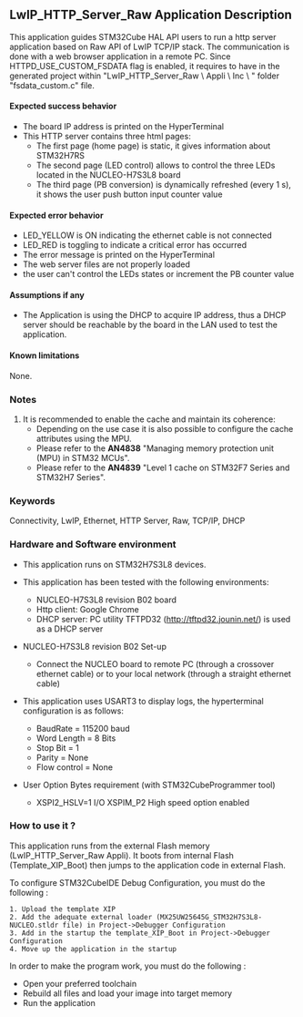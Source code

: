 
## <b>LwIP_HTTP_Server_Raw Application Description</b>

This application guides STM32Cube HAL API users to run a http server application based on Raw API of LwIP TCP/IP stack.
The communication is done with a web browser application in a remote PC.
Since HTTPD_USE_CUSTOM_FSDATA flag is enabled, it requires to have in the generated project within "LwIP_HTTP_Server_Raw \ Appli \ Inc \ " folder "fsdata_custom.c" file.

####  <b>Expected success behavior</b>

 + The board IP address is printed on the HyperTerminal
 + This HTTP server contains three html pages:
    - The first page (home page) is static, it gives information about STM32H7RS
    - The second page (LED control) allows to control the three LEDs located in
      the NUCLEO-H7S3L8 board
    - The third page (PB conversion) is dynamically refreshed (every 1 s),
      it shows the user push button input counter value

####  <b>Expected error behavior</b>

   - LED_YELLOW is ON indicating the ethernet cable is not connected
   - LED_RED is toggling to indicate a critical error has occurred
   - The error message is printed on the HyperTerminal
   - The web server files are not properly loaded
   - the user can't control the LEDs states or increment the PB counter value

#### <b>Assumptions if any</b>

- The Application is using the DHCP to acquire IP address, thus a DHCP server should be reachable by the board in the LAN used to test the application.

#### <b>Known limitations</b>

None.

### <b>Notes</b>

 1.  It is recommended to enable the cache and maintain its coherence:
      - Depending on the use case it is also possible to configure the cache attributes using the MPU.
      - Please refer to the **AN4838** "Managing memory protection unit (MPU) in STM32 MCUs".
      - Please refer to the **AN4839** "Level 1 cache on STM32F7 Series and STM32H7 Series".

### <b>Keywords</b>

Connectivity, LwIP, Ethernet, HTTP Server, Raw, TCP/IP, DHCP

### <b>Hardware and Software environment</b>

  - This application runs on STM32H7S3L8 devices.

  - This application has been tested with the following environments:
    - NUCLEO-H7S3L8 revision B02 board
    - Http client: Google Chrome
    - DHCP server:  PC utility TFTPD32 (http://tftpd32.jounin.net/) is used as a DHCP server

  - NUCLEO-H7S3L8 revision B02 Set-up
     - Connect the NUCLEO board to remote PC (through a crossover ethernet cable)
       or to your local network (through a straight ethernet cable)

  - This application uses USART3 to display logs, the hyperterminal configuration is as follows:
    - BaudRate = 115200 baud
    - Word Length = 8 Bits
    - Stop Bit = 1
    - Parity = None
    - Flow control = None

  - User Option Bytes requirement (with STM32CubeProgrammer tool)

    - XSPI2_HSLV=1     I/O XSPIM_P2 High speed option enabled

### <b>How to use it ?</b>

This application runs from the external Flash memory (LwIP_HTTP_Server_Raw Appli).
It boots from internal Flash (Template_XIP_Boot) then jumps to the application code in external Flash.

To configure STM32CubeIDE Debug Configuration, you must do the following :

    1. Upload the template XIP
    2. Add the adequate external loader (MX25UW25645G_STM32H7S3L8-NUCLEO.stldr file) in Project->Debugger Configuration
    3. Add in the startup the template_XIP_Boot in Project->Debugger Configuration
    4. Move up the application in the startup

In order to make the program work, you must do the following :

 - Open your preferred toolchain
 - Rebuild all files and load your image into target memory
 - Run the application
